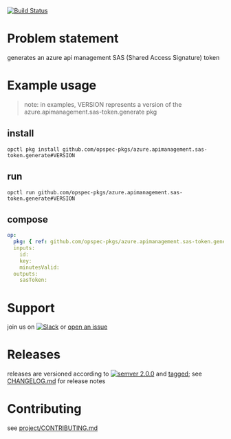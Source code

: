 [![Build Status](https://travis-ci.org/opspec-pkgs/azure.apimanagement.sas-token.generate.svg?branch=master)](https://travis-ci.org/opspec-pkgs/azure.apimanagement.sas-token.generate)

# Problem statement

generates an azure api management SAS (Shared Access Signature) token

# Example usage

> note: in examples, VERSION represents a version of the
> azure.apimanagement.sas-token.generate pkg

## install

```shell
opctl pkg install github.com/opspec-pkgs/azure.apimanagement.sas-token.generate#VERSION
```

## run

```
opctl run github.com/opspec-pkgs/azure.apimanagement.sas-token.generate#VERSION
```

## compose

```yaml
op:
  pkg: { ref: github.com/opspec-pkgs/azure.apimanagement.sas-token.generate#VERSION }
  inputs: 
    id:
    key:
    minutesValid:
  outputs:
    sasToken:
```

# Support

join us on
[![Slack](https://opspec-slackin.herokuapp.com/badge.svg)](https://opspec-slackin.herokuapp.com/)
or
[open an issue](https://github.com/opspec-pkgs/azure.apimanagement.sas-token.generate/issues)

# Releases

releases are versioned according to
[![semver 2.0.0](https://img.shields.io/badge/semver-2.0.0-brightgreen.svg)](http://semver.org/spec/v2.0.0.html)
and [tagged](https://git-scm.com/book/en/v2/Git-Basics-Tagging); see
[CHANGELOG.md](CHANGELOG.md) for release notes

# Contributing

see
[project/CONTRIBUTING.md](https://github.com/opspec-pkgs/project/blob/master/CONTRIBUTING.md)
